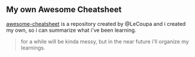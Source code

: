 ## My own Awesome Cheatsheet

[awesome-cheatsheet](https://github.com/LeCoupa/awesome-cheatsheets) is a repository created by @LeCoupa and i created my own, so i can summarize what i've been learning.

> for a while will be kinda messy, but in the near future i'll organize my learnings.
